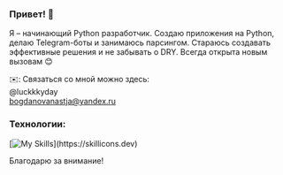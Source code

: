 ### Привет! 👋
Я – начинающий Python разработчик. Создаю приложения на Python, делаю Telegram-боты и занимаюсь парсингом. Стараюсь создавать эффективные решения и не забывать о DRY. Всегда открыта новым вызовам 😊

✉️: Связаться со мной можно здесь:  
@luckkkyday   
bogdanovanastja@yandex.ru   

### Технологии: 
[![My Skills](https://skillicons.dev/icons?i=py,docker,postgres,django,)](https://skillicons.dev)

Благодарю за внимание!
